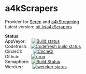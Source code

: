 # a4kScrapers

Provider for [Seren](https://github.com/nixgates/plugin.video.seren) and [a4kStreaming](https://github.com/a4k-openproject/a4kStreaming) 
<br/>
Latest version: [bit.ly/a4kScrapers](https://bit.ly/a4kScrapers)

**Status**  
AppVeyor:&nbsp;&nbsp;&nbsp;&nbsp;&nbsp;[![Build status](https://ci.appveyor.com/api/projects/status/kdm6f2xk4s36ytpo?svg=true)](https://ci.appveyor.com/project/newt-sc/a4kScrapers)  
Codefresh:&nbsp;&nbsp;&nbsp;[![Codefresh build status]( https://g.codefresh.io/api/badges/pipeline/newt-sc/a4k-openproject%2Fa4kScrapers%2Fa4kScrapers?branch=master&key=eyJhbGciOiJIUzI1NiJ9.NWM3YWFlOGFhNmQ2MDExNTdmZmM1N2M2.jq7DcvOImjNXgcA-hCGmqo7_TPqgyOe-MyfvLw2DazA&type=cf-2)]( https://g.codefresh.io/pipelines/edit/builds?id=5c883aef34520407784410e2&pipeline=a4kScrapers&projects=a4k-openproject%2Fa4kScrapers&projectId=5cb8380162c2233700023a4d&rightbar=steps&filter=pipeline:5c883aef34520407784410e2~a4kScrapers;branch:master;pageSize:1;timeFrameStart:week)  
CircleCI:&nbsp;&nbsp;&nbsp;&nbsp;&nbsp;&nbsp;&nbsp;&nbsp;&nbsp;[![CircleCI](https://circleci.com/gh/a4k-openproject/a4kScrapers.svg?style=svg)](https://circleci.com/gh/a4k-openproject/a4kScrapers)  
Github:&nbsp;&nbsp;&nbsp;&nbsp;&nbsp;&nbsp;&nbsp;&nbsp;&nbsp;&nbsp;[![cron](https://github.com/a4k-openproject/a4kScrapers/actions/workflows/cron.yml/badge.svg)](https://github.com/a4k-openproject/a4kScrapers/actions/workflows/cron.yml)  
Semaphore:&nbsp;&nbsp;[![Build Status](https://newt-sc.semaphoreci.com/badges/a4kScrapers/branches/master.svg)](https://newt-sc.semaphoreci.com/projects/a4kScrapers)  
Wercker:&nbsp;&nbsp;&nbsp;&nbsp;&nbsp;&nbsp;&nbsp;&nbsp;[![wercker status](https://app.wercker.com/status/3edd14e027f559dac94fc344cfb64733/s/master "wercker status")](https://app.wercker.com/project/byKey/3edd14e027f559dac94fc344cfb64733)  
